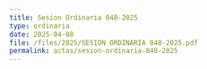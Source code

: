 ```yaml
---
title: Sesion Ordinaria 048-2025
type: ordinaria
date: 2025-04-08
file: /files/2025/SESION ORDINARIA 048-2025.pdf
permalink: actas/sesion-ordinaria-048-2025
---
```

